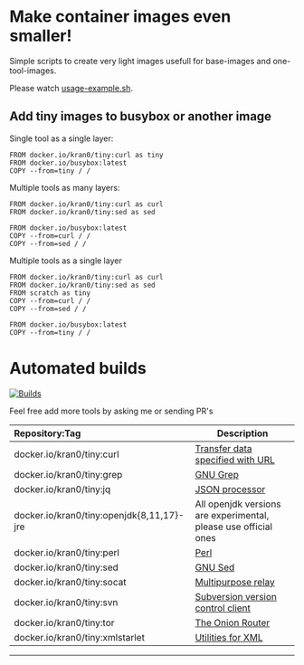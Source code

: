 # Make container images even smaller!

Simple scripts to create very light images usefull for base-images and one-tool-images.

Please watch [usage-example.sh](./usage-example.sh).

## Add tiny images to busybox or another image

Single tool as a single layer:

```
FROM docker.io/kran0/tiny:curl as tiny
FROM docker.io/busybox:latest
COPY --from=tiny / /
```

Multiple tools as many layers:

```
FROM docker.io/kran0/tiny:curl as curl
FROM docker.io/kran0/tiny:sed as sed

FROM docker.io/busybox:latest
COPY --from=curl / /
COPY --from=sed / /
```

Multiple tools as a single layer

```
FROM docker.io/kran0/tiny:curl as curl
FROM docker.io/kran0/tiny:sed as sed
FROM scratch as tiny
COPY --from=curl / /
COPY --from=sed / /

FROM docker.io/busybox:latest
COPY --from=tiny / /
```

# Automated builds

[![Builds][badge_build_status]][link_docker_tags]

Feel free add more tools by asking me or sending PR's

| Repository:Tag                  | Description                                                         |
|:--------------------------------|---------------------------------------------------------------------|
| docker.io/kran0/tiny:curl       | [Transfer data specified with URL](https://github.com/curl/curl)    |
| docker.io/kran0/tiny:grep       | [GNU Grep](http://www.gnu.org/software/grep/)                       |
| docker.io/kran0/tiny:jq         | [JSON processor](https://github.com/stedolan/jq)                    |
| docker.io/kran0/tiny:openjdk{8,11,17}-jre | All openjdk versions are experimental, please use official ones |
| docker.io/kran0/tiny:perl       | [Perl](https://www.perl.org/)                                       |
| docker.io/kran0/tiny:sed        | [GNU Sed](https://www.gnu.org/software/sed/)                        |
| docker.io/kran0/tiny:socat      | [Multipurpose relay](http://www.dest-unreach.org/socat/)            |
| docker.io/kran0/tiny:svn        | [Subversion version control client](https://subversion.apache.org/) |
| docker.io/kran0/tiny:tor        | [The Onion Router](https://github.com/torproject/tor)               |
| docker.io/kran0/tiny:xmlstarlet | [Utilities for XML](http://xmlstar.sourceforge.net/)                |

---
[badge_build_status]:https://github.com/kran0/tinyimages/actions/workflows/build_images.yml/badge.svg
[link_docker_tags]:https://hub.docker.com/r/kran0/tiny/tags?page=1&ordering=last_updated
